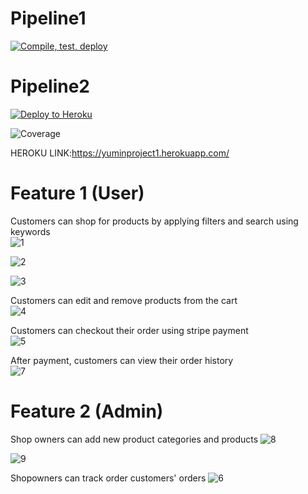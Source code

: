 # Pipeline1
[![Compile, test, deploy](https://github.com/angieyumin1997/yuminproject1/actions/workflows/pipeline1.yaml/badge.svg)](https://github.com/angieyumin1997/yuminproject1/actions/workflows/pipeline1.yaml)

# Pipeline2
[![Deploy to Heroku](https://github.com/angieyumin1997/yuminproject1/actions/workflows/pipeline2.yaml/badge.svg)](https://github.com/angieyumin1997/yuminproject1/actions/workflows/pipeline2.yaml)

![Coverage](https://yumin.sgp1.digitaloceanspaces.com/coverage/yuminproject1/jacoco.svg?service=github)


HEROKU LINK:https://yuminproject1.herokuapp.com/

# Feature 1 (User)
Customers can shop for products by applying filters and search using keywords<br />
![1](https://user-images.githubusercontent.com/97892551/213847882-ae922e9b-e7d9-4ece-bc4e-4be9f22386ff.png)



![2](https://user-images.githubusercontent.com/97892551/213847975-b8bb04f7-7115-4636-be39-a6c1f3504280.png)



![3](https://user-images.githubusercontent.com/97892551/213847999-3ff2002c-7d73-440b-bb00-51c3e79c05fc.png)



Customers can edit and remove products from the cart<br />
![4](https://user-images.githubusercontent.com/97892551/213848003-17fcc48e-1fd1-408b-a142-d84752ba5a40.png)



Customers can checkout their order using stripe payment<br />
![5](https://user-images.githubusercontent.com/97892551/213848011-94714fc1-737b-4c87-8fe9-0ac795060b36.png)



After payment, customers can view their order history<br />
![7](https://user-images.githubusercontent.com/97892551/213848021-9506f3eb-d02a-442a-86c0-dbed26b585f0.png)



# Feature 2 (Admin)
Shop owners can add new product categories and products
![8](https://user-images.githubusercontent.com/97892551/213848317-a8cd74ab-4569-42f5-bd2b-8047d5b1a240.png)



![9](https://user-images.githubusercontent.com/97892551/213848321-272d7051-7678-4926-9dd0-f731fbd1eafe.png)



Shopowners can track order customers' orders
![6](https://user-images.githubusercontent.com/97892551/213848335-51551579-5ace-4ed1-b179-8cac42710f04.png)
